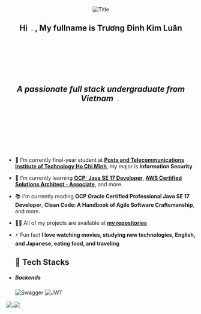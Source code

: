 
<div align="center">
  <img src="https://readme-typing-svg.herokuapp.com?font=Dancing+Script&size=90&multiline=true&width=720&height=130&lines=Welcome+to+my+profile" alt="Title" />
</div>

## <div align="center">Hi <img src="https://raw.githubusercontent.com/nixin72/nixin72/master/wave.gif" width="3%"/>, My fullname is Trương Đinh Kim Luân <h5> A passionate full stack undergraduate from Vietnam <img src="https://media.giphy.com/media/xBeM3b0G6brQCbR6RB/giphy.gif"  width="3%"></h5></div>


- 🎒 I’m currently final-year student at [**Posts and Telecommunications Institute of Technology Ho Chi Minh**](https://portal.ptit.edu.vn/), my major is **Information Security** 

- 🌱 I’m currently learning [**OCP: Java SE 17 Developer**](https://education.oracle.com/java-se-17-developer/pexam_1Z0-829), [**AWS Certified Solutions Architect - Associate**](https://aws.amazon.com/certification/certified-solutions-architect-associate), and more.

- 📚 I'm currently reading **OCP Oracle Certified Professional Java SE 17 Developer**, **Clean Code: A Handbook of Agile Software Craftsmanship**, and more.

- 👨‍💻 All of my projects are available at [**my repositories**](https://github.com/LuanTruongPTIT?tab=repositories)

- ⚡ Fun fact **I love watching movies, studying new technologies, English, and Japanese, eating food, and traveling**

  ## 🔮 Tech Stacks

- ##### Backends
  ![Swagger](https://img.shields.io/badge/-Swagger-%23Clojure?style=for-the-badge&logo=swagger&logoColor=white)
  ![JWT](https://img.shields.io/badge/JWT-black?style=for-the-badge&logo=JSON%20web%20tokens) 
<a href="https://github.com/LuanTruongPTIT/Shopee_API-MSA-NestJS">
  <!-- Change the `github-readme-stats.anuraghazra1.vercel.app` to `github-readme-stats.vercel.app`  -->
  <img align="center" src="https://github-readme-stats.anuraghazra1.vercel.app/api/pin/?username=LuanTruongPTIT&repo=Shopee_API-MSA-NestJS&theme=radical" />
</a>    
<a href="https://github.com/LuanTruongPTIT/Clone-twitter">
  <!-- Change the `github-readme-stats.anuraghazra1.vercel.app` to `github-readme-stats.vercel.app`  -->
  <img align="center" src="https://github-readme-stats.anuraghazra1.vercel.app/api/pin/?username=LuanTruongPTIT&repo=Clone-twitter&theme=merko" />
</a>

